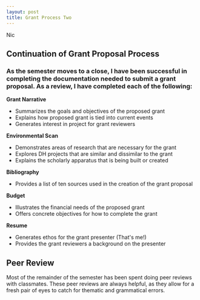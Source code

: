 ```yaml
---
layout: post
title: Grant Process Two
---
```

Nic

## Continuation of Grant Proposal Process

### As the semester moves to a close, I have been successful in completing the documentation needed to submit a grant proposal. As a review, I have completed each of the following:

**Grant Narrative**
* Summarizes the goals and objectives of the proposed grant
* Explains how proposed grant is tied into current events
* Generates interest in project for grant reviewers

**Environmental Scan**
* Demonstrates areas of research that are necessary for the grant
* Explores DH projects that are similar and dissimilar to the grant
* Explains the scholarly apparatus that is being built or created 

**Bibliography**
* Provides a list of ten sources used in the creation of the grant proposal

**Budget**
* Illustrates the financial needs of the proposed grant
* Offers concrete objectives for how to complete the grant

**Resume**
* Generates ethos for the grant presenter (That's me!)
* Provides the grant reviewers a background on the presenter

## Peer Review
Most of the remainder of the semester has been spent doing peer reviews with classmates. These peer reviews are always helpful, as they allow for a fresh pair of eyes to catch for thematic and grammatical errors. 
